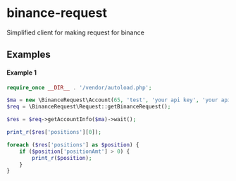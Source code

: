 # binance-request
Simplified client for making request for binance

## Examples

#### Example 1

```php
require_once __DIR__ . '/vendor/autoload.php';

$ma = new \BinanceRequest\Account(65, 'test', 'your api key', 'your api secret');
$req = \BinanceRequest\Request::getBinanceRequest();

$res = $req->getAccountInfo($ma)->wait();

print_r($res['positions'][0]);

foreach ($res['positions'] as $position) {
    if ($position['positionAmt'] > 0) {
        print_r($position);
    }
}
```
